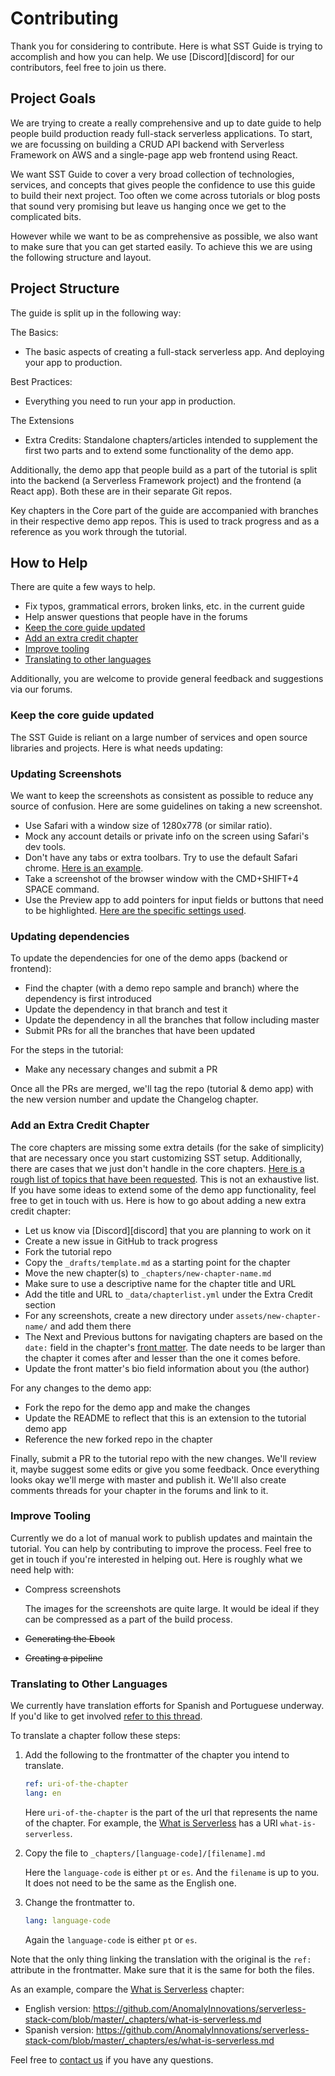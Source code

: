 # Contributing

Thank you for considering to contribute. Here is what SST Guide is trying to accomplish and how you can help. We use [Discord][discord] for our contributors, feel free to join us there.

## Project Goals

We are trying to create a really comprehensive and up to date guide to help people build production ready full-stack serverless applications. To start, we are focussing on building a CRUD API backend with Serverless Framework on AWS and a single-page app web frontend using React.

We want SST Guide to cover a very broad collection of technologies, services, and concepts that gives people the confidence to use this guide to build their next project. Too often we come across tutorials or blog posts that sound very promising but leave us hanging once we get to the complicated bits.

However while we want to be as comprehensive as possible, we also want to make sure that you can get started easily. To achieve this we are using the following structure and layout.

## Project Structure

The guide is split up in the following way:

The Basics:
- The basic aspects of creating a full-stack serverless app. And deploying your app to production.

Best Practices:
- Everything you need to run your app in production.

The Extensions
- Extra Credits: Standalone chapters/articles intended to supplement the first two parts and to extend some functionality of the demo app.

Additionally, the demo app that people build as a part of the tutorial is split into the backend (a Serverless Framework project) and the frontend (a React app). Both these are in their separate Git repos.

Key chapters in the Core part of the guide are accompanied with branches in their respective demo app repos. This is used to track progress and as a reference as you work through the tutorial.


## How to Help

There are quite a few ways to help.

- Fix typos, grammatical errors, broken links, etc. in the current guide
- Help answer questions that people have in the forums
- [Keep the core guide updated](#keep-the-core-guide-updated)
- [Add an extra credit chapter](#add-an-extra-credit-chapter)
- [Improve tooling](#improve-tooling)
- [Translating to other languages](#translating-to-other-languages)

Additionally, you are welcome to provide general feedback and suggestions via our forums.


### Keep the core guide updated

The SST Guide is reliant on a large number of services and open source libraries and projects. Here is what needs updating:

### Updating Screenshots

We want to keep the screenshots as consistent as possible to reduce any source of confusion. Here are some guidelines on taking a new screenshot.

- Use Safari with a window size of 1280x778 (or similar ratio).
- Mock any account details or private info on the screen using Safari's dev tools.
- Don't have any tabs or extra toolbars. Try to use the default Safari chrome. [Here is an example](https://raw.githubusercontent.com/AnomalyInnovations/serverless-stack-com/master/assets/contributing/safari-chrome.png).
- Take a screenshot of the browser window with the CMD+SHIFT+4 SPACE command.
- Use the Preview app to add pointers for input fields or buttons that need to be highlighted. [Here are the specific settings used](https://raw.githubusercontent.com/AnomalyInnovations/serverless-stack-com/master/assets/contributing/preview-arrow.png).

### Updating dependencies

To update the dependencies for one of the demo apps (backend or frontend):

- Find the chapter (with a demo repo sample and branch) where the dependency is first introduced
- Update the dependency in that branch and test it
- Update the dependency in all the branches that follow including master
- Submit PRs for all the branches that have been updated

For the steps in the tutorial:

- Make any necessary changes and submit a PR

Once all the PRs are merged, we'll tag the repo (tutorial & demo app) with the new version number and update the Changelog chapter.


### Add an Extra Credit Chapter

The core chapters are missing some extra details (for the sake of simplicity) that are necessary once you start customizing SST setup. Additionally, there are cases that we just don't handle in the core chapters. [Here is a rough list of topics that have been requested](https://github.com/AnomalyInnovations/serverless-stack-com/projects/1#column-2785572). This is not an exhaustive list. If you have some ideas to extend some of the demo app functionality, feel free to get in touch with us. Here is how to go about adding a new extra credit chapter:

- Let us know via [Discord][discord] that you are planning to work on it
- Create a new issue in GitHub to track progress
- Fork the tutorial repo
- Copy the `_drafts/template.md` as a starting point for the chapter
- Move the new chapter(s) to `_chapters/new-chapter-name.md`
- Make sure to use a descriptive name for the chapter title and URL
- Add the title and URL to `_data/chapterlist.yml` under the Extra Credit section
- For any screenshots, create a new directory under `assets/new-chapter-name/` and add them there
- The Next and Previous buttons for navigating chapters are based on the `date:` field in the chapter's [front matter](https://jekyllrb.com/docs/frontmatter/). The date needs to be larger than the chapter it comes after and lesser than the one it comes before.
- Update the front matter's bio field information about you (the author)

For any changes to the demo app:

- Fork the repo for the demo app and make the changes
- Update the README to reflect that this is an extension to the tutorial demo app
- Reference the new forked repo in the chapter

Finally, submit a PR to the tutorial repo with the new changes. We'll review it, maybe suggest some edits or give you some feedback. Once everything looks okay we'll merge with master and publish it. We'll also create comments threads for your chapter in the forums and link to it.


### Improve Tooling

Currently we do a lot of manual work to publish updates and maintain the tutorial. You can help by contributing to improve the process. Feel free to get in touch if you're interested in helping out. Here is roughly what we need help with:

- Compress screenshots

  The images for the screenshots are quite large. It would be ideal if they can be compressed as a part of the build process.

- ~~Generating the Ebook~~

- ~~Creating a pipeline~~

### Translating to Other Languages

We currently have translation efforts for Spanish and Portuguese underway. If you'd like to get involved [refer to this thread](https://github.com/AnomalyInnovations/serverless-stack-com/issues/271).

To translate a chapter follow these steps:

1. Add the following to the frontmatter of the chapter you intend to translate.

   ``` yml
   ref: uri-of-the-chapter
   lang: en
   ```
   
   Here `uri-of-the-chapter` is the part of the url that represents the name of the chapter. For example, the [What is Serverless](https://sst.dev/chapters/what-is-serverless.html) has a URI `what-is-serverless`.

2. Copy the file to `_chapters/[language-code]/[filename].md`

   Here the `language-code` is either `pt` or `es`. And the `filename` is up to you. It does not need to be the same as the English one.

3. Change the frontmatter to.

   ``` yml
   lang: language-code
   ```
   
   Again the `language-code` is either `pt` or `es`.
   

Note that the only thing linking the translation with the original is the `ref:` attribute in the frontmatter. Make sure that it is the same for both the files.

As an example, compare the [What is Serverless](https://sst.dev/chapters/what-is-serverless.html) chapter:

- English version: https://github.com/AnomalyInnovations/serverless-stack-com/blob/master/_chapters/what-is-serverless.md
- Spanish version: https://github.com/AnomalyInnovations/serverless-stack-com/blob/master/_chapters/es/what-is-serverless.md

Feel free to [contact us](mailto:contact@anoma.ly) if you have any questions.
   

[slack]: https://launchpass.com/serverless-stack
